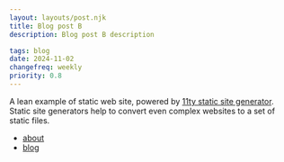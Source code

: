 ```yaml
---
layout: layouts/post.njk
title: Blog post B
description: Blog post B description

tags: blog
date: 2024-11-02
changefreq: weekly
priority: 0.8
---
```


A lean example of static web site, powered by <a href="https://www.11ty.dev/" target="_blank" rel="noopener">11ty static site generator</a>. Static site generators help to convert even complex websites to a set of static files.

- [about](/about/)
- [blog](/blog/)
